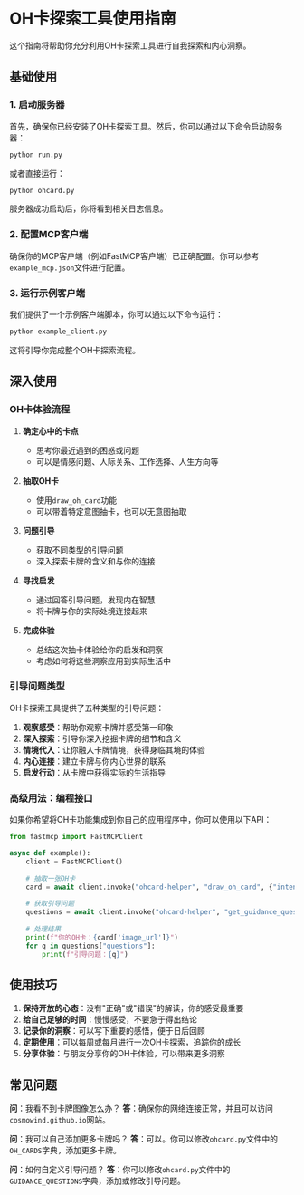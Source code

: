 # OH卡探索工具使用指南

这个指南将帮助你充分利用OH卡探索工具进行自我探索和内心洞察。

## 基础使用

### 1. 启动服务器

首先，确保你已经安装了OH卡探索工具。然后，你可以通过以下命令启动服务器：

```bash
python run.py
```

或者直接运行：

```bash
python ohcard.py
```

服务器成功启动后，你将看到相关日志信息。

### 2. 配置MCP客户端

确保你的MCP客户端（例如FastMCP客户端）已正确配置。你可以参考`example_mcp.json`文件进行配置。

### 3. 运行示例客户端

我们提供了一个示例客户端脚本，你可以通过以下命令运行：

```bash
python example_client.py
```

这将引导你完成整个OH卡探索流程。

## 深入使用

### OH卡体验流程

1. **确定心中的卡点**
   - 思考你最近遇到的困惑或问题
   - 可以是情感问题、人际关系、工作选择、人生方向等

2. **抽取OH卡**
   - 使用`draw_oh_card`功能
   - 可以带着特定意图抽卡，也可以无意图抽取

3. **问题引导**
   - 获取不同类型的引导问题
   - 深入探索卡牌的含义和与你的连接

4. **寻找启发**
   - 通过回答引导问题，发现内在智慧
   - 将卡牌与你的实际处境连接起来

5. **完成体验**
   - 总结这次抽卡体验给你的启发和洞察
   - 考虑如何将这些洞察应用到实际生活中

### 引导问题类型

OH卡探索工具提供了五种类型的引导问题：

1. **观察感受**：帮助你观察卡牌并感受第一印象
2. **深入探索**：引导你深入挖掘卡牌的细节和含义
3. **情境代入**：让你融入卡牌情境，获得身临其境的体验
4. **内心连接**：建立卡牌与你内心世界的联系
5. **启发行动**：从卡牌中获得实际的生活指导

### 高级用法：编程接口

如果你希望将OH卡功能集成到你自己的应用程序中，你可以使用以下API：

```python
from fastmcp import FastMCPClient

async def example():
    client = FastMCPClient()
    
    # 抽取一张OH卡
    card = await client.invoke("ohcard-helper", "draw_oh_card", {"intention": "我的职业发展"})
    
    # 获取引导问题
    questions = await client.invoke("ohcard-helper", "get_guidance_questions", {"question_type": "深入探索"})
    
    # 处理结果
    print(f"你的OH卡：{card['image_url']}")
    for q in questions["questions"]:
        print(f"引导问题：{q}")
```

## 使用技巧

1. **保持开放的心态**：没有"正确"或"错误"的解读，你的感受最重要
2. **给自己足够的时间**：慢慢感受，不要急于得出结论
3. **记录你的洞察**：可以写下重要的感悟，便于日后回顾
4. **定期使用**：可以每周或每月进行一次OH卡探索，追踪你的成长
5. **分享体验**：与朋友分享你的OH卡体验，可以带来更多洞察

## 常见问题

**问**：我看不到卡牌图像怎么办？
**答**：确保你的网络连接正常，并且可以访问`cosmowind.github.io`网站。

**问**：我可以自己添加更多卡牌吗？
**答**：可以。你可以修改`ohcard.py`文件中的`OH_CARDS`字典，添加更多卡牌。

**问**：如何自定义引导问题？
**答**：你可以修改`ohcard.py`文件中的`GUIDANCE_QUESTIONS`字典，添加或修改引导问题。 
